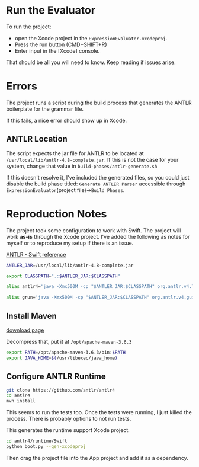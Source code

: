 
# Run the Evaluator
To run the project:
- open the Xcode project in the `ExpressionEvaluator.xcodeproj`. 
- Press the run button (CMD+SHIFT+R)
- Enter input in the [Xcode] console.

That should be all you will need to know. Keep reading if issues arise.

# Errors
The project runs a script during the build process that generates the ANTLR boilerplate for the grammar file. 

If this fails, a nice error should show up in Xcode.

## ANTLR Location
The script expects the jar file for ANTLR to be located at `/usr/local/lib/antlr-4.8-complete.jar`. If this is not the case for your system, change that value in `build-phases/antlr-generate.sh`

If this doesn't resolve it, I've included the generated files, so you could just disable the build phase titled: `Generate ANTLER Parser` accessible through `ExpressionEvaluator`(project file)->`Build Phases`.

# Reproduction Notes
The project took some configuration to work with Swift.
The project will work **as-is** through the Xcode project.
I've added the following as notes for myself or to reproduce my setup if there is an issue.

[ANTLR - Swift reference](https://github.com/antlr/antlr4/blob/master/doc/swift-target.md)

```sh
ANTLER_JAR=/usr/local/lib/antlr-4.8-complete.jar

export CLASSPATH=".:$ANTLER_JAR:$CLASSPATH"

alias antlr4='java -Xmx500M -cp "$ANTLER_JAR:$CLASSPATH" org.antlr.v4.Tool'

alias grun='java -Xmx500M -cp "$ANTLER_JAR:$CLASSPATH" org.antlr.v4.gui.TestRig'
```
## Install Maven
[download page](https://maven.apache.org/download.cgi)

Decompress that, put it at `/opt/apache-maven-3.6.3`
```sh
export PATH=/opt/apache-maven-3.6.3/bin:$PATH
export JAVA_HOME=$(/usr/libexec/java_home)
```
## Configure ANTLR Runtime
```sh
git clone https://github.com/antlr/antlr4
cd antlr4
mvn install
```
This seems to run the tests too. Once the tests were running, I just killed the process. There is probably options to not run tests.

This generates the runtime support Xcode project.
```sh
cd antlr4/runtime/Swift
python boot.py --gen-xcodeproj
```
Then drag the project file into the App project and add it as a dependency.
